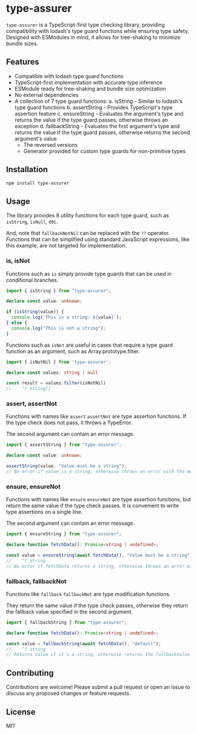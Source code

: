 # type-assurer

`type-assurer` is a TypeScript-first type checking library, providing compatibility with lodash's type guard functions while ensuring type safety. Designed with ESModules in mind, it allows for tree-shaking to minimize bundle sizes.

## Features

- Compatible with lodash type guard functions
- TypeScript-first implementation with accurate type inference
- ESModule ready for tree-shaking and bundle size optimization
- No external dependencies
- A collection of 7 type guard functions:
  a. isString - Similar to lodash's type guard functions
  b. assertString - Provides TypeScript's type assertion feature
  c. ensureString - Evaluates the argument's type and returns the value if the type guard passes, otherwise throws an exception
  d. fallbackString - Evaluates the first argument's type and returns the value if the type guard passes, otherwise returns the second argument's value
  - The reversed versions
  - Generator provided for custom type guards for non-primitive types

## Installation

```bash
npm install type-assurer
```

## Usage

The library provides 8 utility functions for each type guard, such as `isString`, `isNull`, etc.

And, note that `fallbackNotNil` can be replaced with the `??` operator. Functions that can be simplified using standard JavaScript expressions, like this example, are not targeted for implementation.

### is, isNot

Functions such as `is` simply provide type guards that can be used in conditional branches.

```typescript
import { isString } from "type-assurer";

declare const value: unknown;

if (isString(value)) {
  console.log(`This is a string: ${value}`);
} else {
  console.log("This is not a string");
}
```

Functions such as `isNot` are useful in cases that require a type guard function as an argument, such as Array.prototype.filter.

```typescript
import { isNotNil } from 'type-assurer';

declare const values: string | null

const result = values.filter(isNotNil)
//    ^? string[]
```

### assert, assertNot

Functions with names like `assert` `assertNot` are type assertion functions.
If the type check does not pass, it throws a TypeError.

The second argument can contain an error message.

```typescript
import { assertString } from "type-assurer";

declare const value: unknown;

assertString(value, "Value must be a string"); 
// No error if value is a string, otherwise throws an error with the message "Value must be a string"
```

### ensure, ensureNot

Functions with names like `ensure` `ensureNot` are type assertion functions, but return the same value if the type check passes.
It is convenient to write type assertions on a single line.

The second argument can contain an error message.

```typescript
import { ensureString } from "type-assurer";

declare function fetchData(): Promise<string | undefined>;

const value = ensureString(await fetchData(), "Value must be a string"); 
//    ^? string
// No error if fetchData returns a string, otherwise throws an error with the message "Value must be a string"
```

### fallback, fallbackNot

Functions like `fallback` `fallbackNot` are type modification functions.

They return the same value if the type check passes, otherwise they return the fallback value specified in the second argument.

```typescript
import { fallbackString } from "type-assurer";

declare function fetchData(): Promise<string | undefined>;

const value = fallbackString(await fetchData(), "default"); 
//    ^? string
// Returns value if it's a string, otherwise returns the fallbackValue
```

## Contributing

Contributions are welcome! Please submit a pull request or open an issue to discuss any proposed changes or feature requests.

## License

MIT
